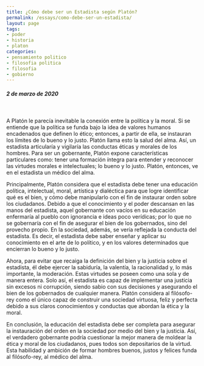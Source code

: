 ```yaml
---
title: ¿Cómo debe ser un Estadista según Platón?
permalink: /essays/como-debe-ser-un-estadista/
layout: page
tags: 
- poder
- historia
- platon
categories:
- pensamiento politico
- filosofia politica
- filosofia 
- gobierno
---
```


##### 2 de marzo de 2020

<br>

A Platón le parecía inevitable la conexión entre la política y la moral. Si se entiende que la política se funda bajo la idea de valores humanos encadenados que definen lo ético; entonces, a partir de ella, se instauran los límites de lo bueno y lo justo. Platón llama esto la salud del alma. Así, un estadista articularía y vigilaría las conductas éticas y morales de los hombres. Para ser un gobernante, Platón expone características particulares como: tener una formación íntegra para entender y reconocer las virtudes morales e intelectuales; lo bueno y lo justo. Platón, entonces, ve en el estadista un médico del alma. 

Principalmente, Platón considera que el estadista debe tener una educación política, intelectual, moral, artística y dialéctica para que logre identificar qué es el bien, y cómo debe manipularlo con el fin de instaurar orden sobre los ciudadanos. Debido a que el conocimiento y el poder descansan en las manos del estadista, aquel gobernante con vacíos en su educación enfermaría al pueblo con ignorancia e ideas poco verídicas; por lo que no se gobernaría con el fin de asegurar el bien de los gobernados, sino del provecho propio. En la sociedad, además, se vería reflejada la conducta del estadista. Es decir, el estadista debe saber enseñar y aplicar su conocimiento en el arte de lo político, y en los valores determinados que encierran lo bueno y lo justo.

Ahora, para evitar que recaiga la definición del bien y la justicia sobre el estadista, él debe ejercer la sabiduría, la valentía, la racionalidad y, lo más importante, la moderación. Estas virtudes se poseen como una sola y de manera entera. Solo así, el estadista es capaz de implementar una justicia sin excesos ni corrupción, siendo sabio con sus decisiones y asegurando el bien de los gobernados de cualquier manera. Platón considera al filósofo-rey como el único capaz de construir una sociedad virtuosa, feliz y perfecta debido a sus claros conocimientos y conductas que abordan la ética y la moral.

En conclusión, la educación del estadista debe ser completa para asegurar la instauración del orden en la sociedad por medio del bien y la justicia. Así, el verdadero gobernante podría cuestionar la mejor manera de moldear la ética y moral de los ciudadanos, pues todos son depositarios de la virtud. Esta habilidad y ambición de formar hombres buenos, justos y felices funda al filósofo-rey, al médico del alma. 